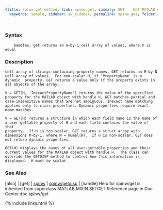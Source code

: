 ```yaml
---
{title: spinw.get method, link: spinw.get, summary: GET    Get MATLAB object properties.,
  keywords: sample, sidebar: sw_sidebar, permalink: spinw_get, folder: spinw, mathjax: 'true'}

---
```


### Syntax

`    handles, get returns an m-by-1 cell array of values, where m is equal`

### Description

    cell array of strings containing property names, GET returns an M-by-N
    cell array of values.  For non-scalar H, if 'PropertyName' is a 
    dynamic  property, GET returns a value only if the property exists in 
    all objects of the array.
  
    V = GET(H, 'InexactPropertyName') returns the value of the specified
    property for the MATLAB object with handle H. GET matches partial and 
    case-insensitive names that are not ambiguous. Inexact name matching 
    applies only to class properties. Dynamic properties require exact name matches.
 
    V = GET(H) returns a structure in which each field name is the name of
    a user-gettable property of H and each field contains the value of that
    property.  If H is non-scalar, GET returns a struct array with 
    dimensions M-by-1, where M = numel(H).  If H is non-scalar, GET does 
    not return dynamic properties.
 
    GET(H) displays the names of all user-gettable properties and their 
    current values for the MATLAB object with handle H.  The class can 
    override the GETDISP method to control how this information is 
    displayed.  H must be scalar.
 

### See Also

[also] \| [get] \| [spinw](spinw) \| [spinw/getdisp](spinw_getdisp) \| [handle]
Help for spinw/get is inherited from superclass MATLAB.MIXIN.SETGET
    Reference page in Doc Center
       doc spinw/get

{% include links.html %}
